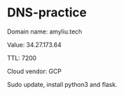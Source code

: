 # DNS-practice

Domain name: amyliu.tech

Value: 34.27.173.64

TTL: 7200

Cloud vendor: GCP


Sudo update, install python3 and flask.

